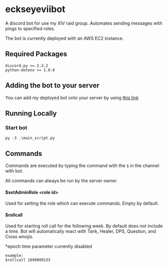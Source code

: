 # eckseyeviibot
A discord bot for use my XIV raid group. Automates sending messages with pings to specified roles.

The bot is currently deployed with an AWS EC2 instance.

## Required Packages
```
discord.py >= 2.3.2
python-dotenv >= 1.0.0
```

## Adding the bot to your server
You can add my deployed bot onto your server by using [this link](https://discord.com/oauth2/authorize?client_id=376849913109282836&permissions=139855260752&scope=bot)

## Running Locally
### Start bot
```
py -3 .\main_script.py
```

## Commands
Commands are executed by typing the command with the `$` in the channel with bot.

All commands can always be run by the server owner.

#### $setAdminRole \<role id>
Used for setting the role which can execute commands.
Empty by default.

#### $rollcall
Used for starting roll call for the following week. By default does not include a time.
Bot will automatically react with Tank, Healer, DPS, Question, and Cross emojis.

*epoch time parameter currently disabled

```
example:
$rollcall 1699809133
```